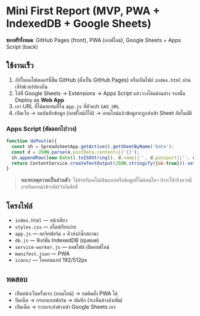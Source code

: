 # Mini First Report (MVP, PWA + IndexedDB + Google Sheets)

**ของฟรีทั้งหมด**: GitHub Pages (front), PWA (ออฟไลน์), Google Sheets + Apps Script (back)

## ใช้งานเร็ว
1) อัปโหลดโฟลเดอร์นี้ขึ้น GitHub (ตั้งเป็น GitHub Pages) หรือเปิดไฟล์ `index.html` ผ่านเซิร์ฟเวอร์ท้องถิ่น
2) ไปที่ Google Sheets → Extensions → Apps Script แล้ววางโค้ดด้านล่าง จากนั้น Deploy as **Web App**
3) เอา URL ที่ได้มาแทนที่ใน `app.js` ที่ตัวแปร `GAS_URL`
4) เปิดเว็บ → กดบันทึกข้อมูล (ออฟไลน์ก็ได้) → ออนไลน์แล้วข้อมูลจะถูกส่งเข้า Sheet อัตโนมัติ

### Apps Script (คัดลอกไปวาง)
```js
function doPost(e){ 
  const sh = SpreadsheetApp.getActive().getSheetByName('Data');
  const d = JSON.parse(e.postData.contents||'{}');
  sh.appendRow([new Date().toISOString(), d.name||'', d.passport||'', d.nation||'', d.flight||'', d.temp||'', (d.symptoms||[]).join('|'), d.note||'']);
  return ContentService.createTextOutput(JSON.stringify({ok:true})).setMimeType(ContentService.MimeType.JSON);
}
```

> **หมายเหตุความเป็นส่วนตัว**: ใช้สำหรับเดโม่/ต้นแบบหรือข้อมูลที่ไม่อ่อนไหว ถ้าจะใช้จริงควรมีการยินยอม/เข้ารหัส/จำกัดสิทธิ์

## โครงไฟล์
- `index.html` — หน้าเดียว
- `styles.css` — สไตล์เรียบง่าย
- `app.js` — ลอจิกฟอร์ม + คิวส่ง/เช็กสถานะ
- `db.js` — ฟังก์ชัน IndexedDB (queue)
- `service-worker.js` — แคชไฟล์ เปิดออฟไลน์
- `manifest.json` — PWA
- `icons/` — ไอคอนแอป 192/512px

## ทดสอบ
- เปิดหน้าเว็บครั้งแรก (ออนไลน์) → กดติดตั้ง PWA ได้
- ปิดเน็ต → กรอกแบบฟอร์ม → บันทึก (จะเห็นค้างส่งเพิ่ม)
- เปิดเน็ต → ระบบจะส่งค้างเข้า Google Sheets เอง
